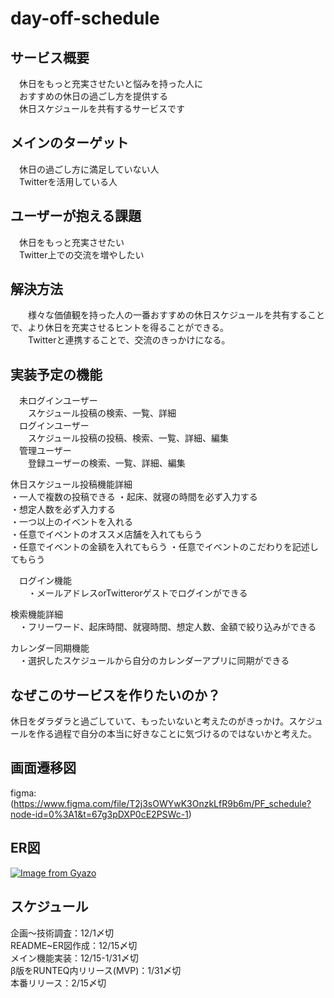 # day-off-schedule

## サービス概要  
　休日をもっと充実させたいと悩みを持った人に  
　おすすめの休日の過ごし方を提供する  
　休日スケジュールを共有するサービスです  

## メインのターゲット　  
　休日の過ごし方に満足していない人  
　Twitterを活用している人  

## ユーザーが抱える課題  
　休日をもっと充実させたい  
　Twitter上での交流を増やしたい  

## 解決方法  
　　様々な価値観を持った人の一番おすすめの休日スケジュールを共有することで、より休日を充実させるヒントを得ることができる。  
　　Twitterと連携することで、交流のきっかけになる。  

## 実装予定の機能  
　未ログインユーザー  
　　スケジュール投稿の検索、一覧、詳細  
　ログインユーザー  
　　スケジュール投稿の投稿、検索、一覧、詳細、編集  
　管理ユーザー  
　　登録ユーザーの検索、一覧、詳細、編集  

 休日スケジュール投稿機能詳細  
  ・一人で複数の投稿できる
  ・起床、就寝の時間を必ず入力する  
  ・想定人数を必ず入力する  
  ・一つ以上のイベントを入れる  
  ・任意でイベントのオススメ店舗を入れてもらう  
  ・任意でイベントの金額を入れてもらう 
  ・任意でイベントのこだわりを記述してもらう  

　ログイン機能  
　　・メールアドレスorTwitterorゲストでログインができる

  検索機能詳細  
  　・フリーワード、起床時間、就寝時間、想定人数、金額で絞り込みができる  

  カレンダー同期機能  
  　・選択したスケジュールから自分のカレンダーアプリに同期ができる  

## なぜこのサービスを作りたいのか？  
休日をダラダラと過ごしていて、もったいないと考えたのがきっかけ。スケジュールを作る過程で自分の本当に好きなことに気づけるのではないかと考えた。  

## 画面遷移図
  figma: (https://www.figma.com/file/T2j3sOWYwK3OnzkLfR9b6m/PF_schedule?node-id=0%3A1&t=67g3pDXP0cE2PSWc-1)

## ER図
 [![Image from Gyazo](https://i.gyazo.com/6075985e6be58037508f542fa2ad7c07.png)](https://gyazo.com/6075985e6be58037508f542fa2ad7c07)

## スケジュール  
企画〜技術調査：12/1〆切  
README~ER図作成：12/15〆切  
メイン機能実装：12/15-1/31〆切  
β版をRUNTEQ内リリース(MVP)：1/31〆切  
本番リリース：2/15〆切  